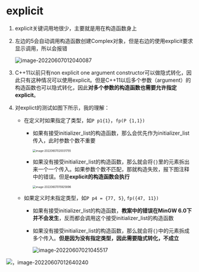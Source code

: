 # explicit

1. explicit关键词用地很少，主要就是用在构造函数身上

2. 左边的5会自动调用构造函数创建Complex对象，但是右边的使用explicit要求显示调用，所以会报错

   ![image-20220607012040087](https://michael-picgo.obs.cn-east-3.myhuaweicloud.com/image-20220607012040087.png)

4. C++11以前只有non explicit one argument constructor可以做隐式转化，因此只有这种情况可以使用explicit。但是C++11以后多个参数（argument）的构造函数也可以隐式转化，因此**对多个参数的构造函数也需要允许指定explicit**。

5. 对explict的测试如图下所示，我的理解：

   * 在定义时如果指定了类型，如`P p1{1}`，`fp(P {1,1})`

     * 如果有接受initializer_list的构造函数，那么会优先作为initializer_list传入，此时参数个数不重要

       <img src="https://michael-picgo.obs.cn-east-3.myhuaweicloud.com/image-20220607020031755.png" alt="image-20220607020031755" style="zoom:50%;" />

     * 如果没有接受initializer_list的构造函数，那么就会将`{}`里的元素拆出来一个一个传入。如果参数个数不匹配，那就构造失败，报下图注释中的错误。但是**explicit的构造函数会执行**

       <img src="https://michael-picgo.obs.cn-east-3.myhuaweicloud.com/image-20220607015925896.png" alt="image-20220607015925896" style="zoom:50%;" />

   * 如果定义时未指定类型，如`P p4 = {77, 5}`, `fp({47, 11})`

     * 如果有接受initializer_list的构造函数，**教案中的错误在MinGW 6.0下并不会发生**，反而都会调用这个接受initializer_list的构造函数

     * 如果没有接受initializer_list的构造函数，那么就会将`{}`中的元素拆成多个传入。**但是因为没有指定类型，因此需要隐式转化，不成立**

       ![image-20220607021045517](https://michael-picgo.obs.cn-east-3.myhuaweicloud.com/image-20220607021045517.png)

![，image-20220607012640240](https://michael-picgo.obs.cn-east-3.myhuaweicloud.com/image-20220607012640240.png)